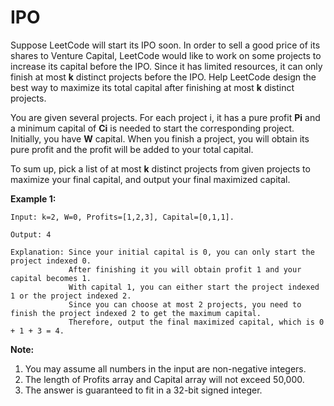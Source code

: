 # IPO

Suppose LeetCode will start its IPO soon. In order to sell a good price of its shares to Venture Capital, LeetCode would like to work on some projects to increase its capital before the IPO. Since it has limited resources, it can only finish at most __k__ distinct projects before the IPO. Help LeetCode design the best way to maximize its total capital after finishing at most __k__ distinct projects.

You are given several projects. For each project i, it has a pure profit __Pi__ and a minimum capital of __Ci__ is needed to start the corresponding project. Initially, you have __W__ capital. When you finish a project, you will obtain its pure profit and the profit will be added to your total capital.

To sum up, pick a list of at most __k__ distinct projects from given projects to maximize your final capital, and output your final maximized capital.

__Example 1:__

```pseudo
Input: k=2, W=0, Profits=[1,2,3], Capital=[0,1,1].

Output: 4

Explanation: Since your initial capital is 0, you can only start the project indexed 0.
             After finishing it you will obtain profit 1 and your capital becomes 1.
             With capital 1, you can either start the project indexed 1 or the project indexed 2.
             Since you can choose at most 2 projects, you need to finish the project indexed 2 to get the maximum capital.
             Therefore, output the final maximized capital, which is 0 + 1 + 3 = 4.
```

__Note:__

1. You may assume all numbers in the input are non-negative integers.
2. The length of Profits array and Capital array will not exceed 50,000.
3. The answer is guaranteed to fit in a 32-bit signed integer.
